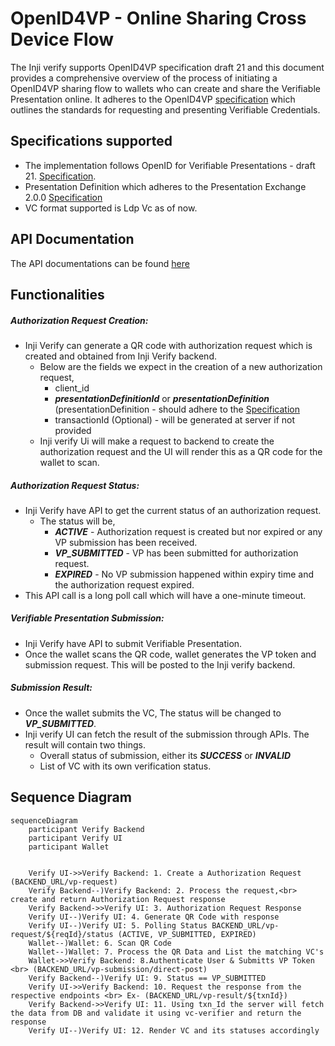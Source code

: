 # OpenID4VP - Online Sharing Cross Device Flow

The Inji verify supports OpenID4VP specification draft 21 and this document provides a comprehensive overview of the process of initiating a OpenID4VP sharing flow to
wallets who can create and share the Verifiable Presentation online. It adheres to the OpenID4VP [specification](https://openid.net/specs/openid-4-verifiable-presentations-1_0-21.html) which outlines the standards for
requesting and presenting Verifiable Credentials.

## Specifications supported
- The implementation follows OpenID for Verifiable Presentations - draft 21. [Specification](https://openid.net/specs/openid-4-verifiable-presentations-1_0-21.html).
- Presentation Definition which adheres to the Presentation Exchange 2.0.0 [Specification](https://identity.foundation/presentation-exchange/spec/v2.0.0)
- VC format supported is Ldp Vc as of now.

## API Documentation
The API documentations can be found [here](https://mosip.stoplight.io/docs/inji-verify/branches/main/)

## Functionalities
##### Authorization Request Creation:
- Inji Verify can generate a QR code with authorization request which is created and obtained from Inji Verify backend. 
  - Below are the fields we expect in the creation of a new authorization request,
      - client_id
      - **_presentationDefinitionId_** or **_presentationDefinition_** (presentationDefinition - should adhere to the [Specification](https://identity.foundation/presentation-exchange/spec/v2.0.0)
      - transactionId (Optional) - will be generated at server if not provided
  - Inji verify Ui will make a request to backend to create the authorization request and the UI will render this as a QR code for the wallet to scan.

#####  Authorization Request Status:
- Inji Verify have API to get the current status of an authorization request.
    - The status will be,
      - **_ACTIVE_** - Authorization request is created but nor expired or any VP submission has been received. 
      - **_VP_SUBMITTED_** - VP has been submitted for authorization request.
      - **_EXPIRED_** - No VP submission happened within expiry time and the authorization request expired.
- This API call is a long poll call which will have a one-minute timeout.

#####  Verifiable Presentation Submission:
- Inji Verify have API to submit Verifiable Presentation.
- Once the wallet scans the QR code, wallet generates the VP token and submission request. This will be posted to the Inji verify backend.

#####  Submission Result:
- Once the wallet submits the VC, The status will be changed to **_VP_SUBMITTED_**.
- Inji verify UI can fetch the result of the submission through APIs. The result will contain two things.
  - Overall status of submission, either its **_SUCCESS_** or **_INVALID_**
  - List of VC with its own verification status.

## Sequence Diagram
```mermaid    
sequenceDiagram
    participant Verify Backend
    participant Verify UI
    participant Wallet


    Verify UI->>Verify Backend: 1. Create a Authorization Request (BACKEND_URL/vp-request)
    Verify Backend--)Verify Backend: 2. Process the request,<br> create and return Authorization Request response
    Verify Backend->>Verify UI: 3. Authorization Request Response
    Verify UI--)Verify UI: 4. Generate QR Code with response
    Verify UI--)Verify UI: 5. Polling Status BACKEND_URL/vp-request/${reqId}/status (ACTIVE, VP_SUBMITTED, EXPIRED)
    Wallet--)Wallet: 6. Scan QR Code
    Wallet--)Wallet: 7. Process the QR Data and List the matching VC's
    Wallet->>Verify Backend: 8.Authenticate User & Submitts VP Token <br> (BACKEND_URL/vp-submission/direct-post)
    Verify Backend--)Verify UI: 9. Status == VP_SUBMITTED
    Verify UI->>Verify Backend: 10. Request the response from the respective endpoints <br> Ex- (BACKEND_URL/vp-result/${txnId})
    Verify Backend->>Verify UI: 11. Using txn_Id the server will fetch the data from DB and validate it using vc-verifier and return the response
    Verify UI--)Verify UI: 12. Render VC and its statuses accordingly
    
```